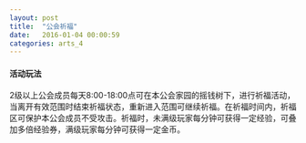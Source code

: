 ```yaml
---
layout: post
title:  "公会祈福"
date:   2016-01-04 00:00:59
categories: arts_4
---
```


<div class="post-content">	

<h4>活动玩法</h4>
<p>
	2级以上公会成员每天8:00-18:00点可在本公会家园的摇钱树下，进行祈福活动，当离开有效范围时结束祈福状态，重新进入范围可继续祈福。在祈福时间内，祈福区可保护本公会成员不受攻击。祈福时，未满级玩家每分钟可获得一定经验，可叠加多倍经验券，满级玩家每分钟可获得一定金币。
</p>
<br>

<br>


</div>
